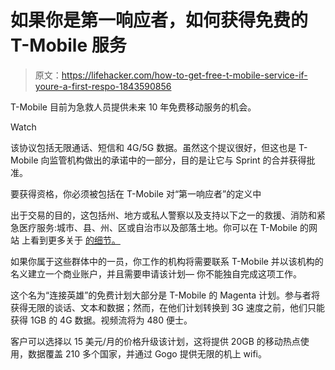 # 如果你是第一响应者，如何获得免费的 T-Mobile 服务

> 原文：<https://lifehacker.com/how-to-get-free-t-mobile-service-if-youre-a-first-respo-1843590856>

T-Mobile 目前为急救人员提供未来 10 年免费移动服务的机会。

Watch

该协议包括无限通话、短信和 4G/5G 数据。虽然这个提议很好，但这也是 T-Mobile 向监管机构做出的承诺中的一部分，目的是让它与 Sprint 的合并获得批准。

要获得资格，你必须被包括在 T-Mobile 对“第一响应者”的定义中

出于交易的目的，这包括州、地方或私人警察以及支持以下之一的救援、消防和紧急医疗服务:城市、县、州、区或自治市以及部落土地。你可以在 T-Mobile 的网站 上看到更多关于 [的细节。](https://www.t-mobile.com/business/government/first-responders-connecting-heroes)

如果你属于这些群体中的一员，你工作的机构将需要联系 T-Mobile 并以该机构的名义建立一个商业账户，并且需要申请该计划— 你不能独自完成这项工作。

这个名为“连接英雄”的免费计划大部分是 T-Mobile 的 Magenta 计划。参与者将获得无限的谈话、文本和数据；然而，在他们计划转换到 3G 速度之前，他们只能获得 1GB 的 4G 数据。视频流将为 480 便士。

客户可以选择以 15 美元/月的价格升级该计划，这将提供 20GB 的移动热点使用，数据覆盖 210 多个国家，并通过 Gogo 提供无限的机上 wifi。